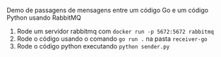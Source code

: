 Demo de passagens de mensagens entre um código Go e um código Python usando RabbitMQ

1. Rode um servidor rabbitmq com `docker run -p 5672:5672 rabbitmq`
2. Rode o código usando o comando `go run .` na pasta `receiver-go`
3. Rode o código python executando `python sender.py`